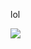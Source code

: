 <body>
<p>
lol
</p>
<img src="https://assets.pinterest.com/ext/embed.html?id=637751997217279306">
</body>
